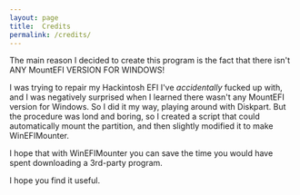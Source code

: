 ```yaml
---
layout: page
title:  Credits
permalink: /credits/
---
```


The main reason I decided to create this program is the fact that there isn't ANY MountEFI VERSION FOR WINDOWS! 

I was trying to repair my Hackintosh EFI I've _accidentally_ fucked up with, and I was negatively surprised when I learned there wasn't any MountEFI version for Windows. So I did it my way, playing around with Diskpart. But the procedure was lond and boring, so I created a script that could automatically mount the partition, and then slightly modified it to make WinEFIMounter.

I hope that with WinEFIMounter you can save the time you would have spent downloading a 3rd-party program.

I hope you find it useful.
